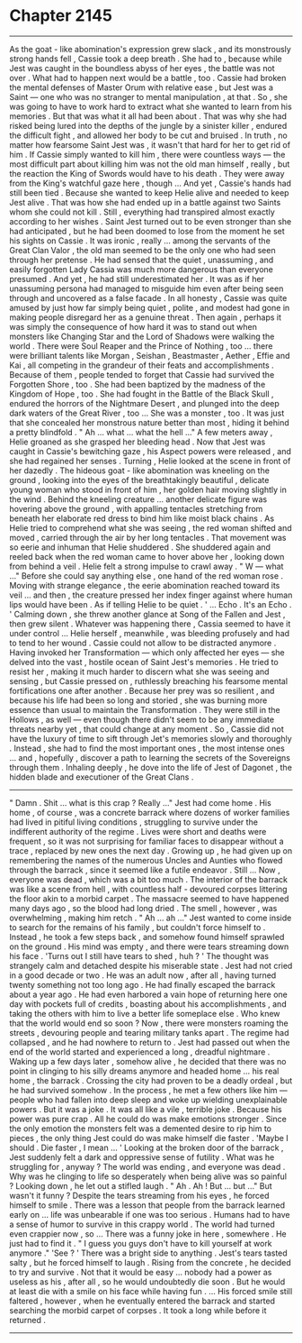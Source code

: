 
# Chapter 2145


---

As the goat - like abomination's expression grew slack , and its monstrously strong hands fell , Cassie took a deep breath .
She had to , because while Jest was caught in the boundless abyss of her eyes , the battle was not over .
What had to happen next would be a battle , too .
Cassie had broken the mental defenses of Master Orum with relative ease , but Jest was a Saint — one who was no stranger to mental manipulation , at that . So , she was going to have to work hard to extract what she wanted to learn from his memories .
But that was what it all had been about .
That was why she had risked being lured into the depths of the jungle by a sinister killer , endured the difficult fight , and allowed her body to be cut and bruised .
In truth , no matter how fearsome Saint Jest was , it wasn't that hard for her to get rid of him . If Cassie simply wanted to kill him , there were countless ways — the most difficult part about killing him was not the old man himself , really , but the reaction the King of Swords would have to his death .
They were away from the King's watchful gaze here , though …
And yet , Cassie's hands had still been tied . Because she wanted to keep Helie alive and needed to keep Jest alive . That was how she had ended up in a battle against two Saints whom she could not kill .
Still , everything had transpired almost exactly according to her wishes . Saint Jest turned out to be even stronger than she had anticipated , but he had been doomed to lose from the moment he set his sights on Cassie .
It was ironic , really … among the servants of the Great Clan Valor , the old man seemed to be the only one who had seen through her pretense . He had sensed that the quiet , unassuming , and easily forgotten Lady Cassia was much more dangerous than everyone presumed .
And yet , he had still underestimated her .
It was as if her unassuming persona had managed to misguide him even after being seen through and uncovered as a false facade .
In all honesty , Cassie was quite amused by just how far simply being quiet , polite , and modest had gone in making people disregard her as a genuine threat .
Then again , perhaps it was simply the consequence of how hard it was to stand out when monsters like Changing Star and the Lord of Shadows were walking the world . There were Soul Reaper and the Prince of Nothing , too … there were brilliant talents like Morgan , Seishan , Beastmaster , Aether , Effie and Kai , all competing in the grandeur of their feats and accomplishments .
Because of them , people tended to forget that Cassie had survived the Forgotten Shore , too . She had been baptized by the madness of the Kingdom of Hope , too . She had fought in the Battle of the Black Skull , endured the horrors of the Nightmare Desert , and plunged into the deep dark waters of the Great River , too …
She was a monster , too .
It was just that she concealed her monstrous nature better than most , hiding it behind a pretty blindfold .
" Ah … what … what the hell …"
A few meters away , Helie groaned as she grasped her bleeding head . Now that Jest was caught in Cassie's bewitching gaze , his Aspect powers were released , and she had regained her senses .
Turning , Helie looked at the scene in front of her dazedly . The hideous goat - like abomination was kneeling on the ground , looking into the eyes of the breathtakingly beautiful , delicate young woman who stood in front of him , her golden hair moving slightly in the wind .
Behind the kneeling creature … another delicate figure was hovering above the ground , with appalling tentacles stretching from beneath her elaborate red dress to bind him like moist black chains .
As Helie tried to comprehend what she was seeing , the red woman shifted and moved , carried through the air by her long tentacles . That movement was so eerie and inhuman that Helie shuddered .
She shuddered again and reeled back when the red woman came to hover above her , looking down from behind a veil .
Helie felt a strong impulse to crawl away .
" W — what …"
Before she could say anything else , one hand of the red woman rose . Moving with strange elegance , the eerie abomination reached toward its veil … and then , the creature pressed her index finger against where human lips would have been .
As if telling Helie to be quiet .
' ... Echo . It's an Echo . '
Calming down , she threw another glance at Song of the Fallen and Jest , then grew silent . Whatever was happening there , Cassia seemed to have it under control … Helie herself , meanwhile , was bleeding profusely and had to tend to her wound .
Cassie could not allow to be distracted anymore .
Having invoked her Transformation — which only affected her eyes — she delved into the vast , hostile ocean of Saint Jest's memories .
He tried to resist her , making it much harder to discern what she was seeing and sensing , but Cassie pressed on , ruthlessly breaching his fearsome mental fortifications one after another .
Because her prey was so resilient , and because his life had been so long and storied , she was burning more essence than usual to maintain the Transformation . They were still in the Hollows , as well — even though there didn't seem to be any immediate threats nearby yet , that could change at any moment .
So , Cassie did not have the luxury of time to sift through Jet's memories slowly and thoroughly . Instead , she had to find the most important ones , the most intense ones … and , hopefully , discover a path to learning the secrets of the Sovereigns through them .
Inhaling deeply , he dove into the life of Jest of Dagonet , the hidden blade and executioner of the Great Clans .
***
" Damn . Shit … what is this crap ? Really …"
Jest had come home .
His home , of course , was a concrete barrack where dozens of worker families had lived in pitiful living conditions , struggling to survive under the indifferent authority of the regime . Lives were short and deaths were frequent , so it was not surprising for familiar faces to disappear without a trace , replaced by new ones the next day .
Growing up , he had given up on remembering the names of the numerous Uncles and Aunties who flowed through the barrack , since it seemed like a futile endeavor .
Still …
Now , everyone was dead , which was a bit too much . The interior of the barrack was like a scene from hell , with countless half - devoured corpses littering the floor akin to a morbid carpet . The massacre seemed to have happened many days ago , so the blood had long dried . The smell , however , was overwhelming , making him retch .
" Ah … ah …"
Jest wanted to come inside to search for the remains of his family , but couldn't force himself to .
Instead , he took a few steps back , and somehow found himself sprawled on the ground .
His mind was empty , and there were tears streaming down his face .
'Turns out I still have tears to shed , huh ? '
The thought was strangely calm and detached despite his miserable state .
Jest had not cried in a good decade or two . He was an adult now , after all , having turned twenty something not too long ago . He had finally escaped the barrack about a year ago . He had even harbored a vain hope of returning here one day with pockets full of credits , boasting about his accomplishments , and taking the others with him to live a better life someplace else .
Who knew that the world would end so soon ?
Now , there were monsters roaming the streets , devouring people and tearing military tanks apart . The regime had collapsed , and he had nowhere to return to .
Jest had passed out when the end of the world started and experienced a long , dreadful nightmare . Waking up a few days later , somehow alive , he decided that there was no point in clinging to his silly dreams anymore and headed home … his real home , the barrack .
Crossing the city had proven to be a deadly ordeal , but he had survived somehow . In the process , he met a few others like him — people who had fallen into deep sleep and woke up wielding unexplainable powers .
But it was a joke . It was all like a vile , terrible joke .
Because his power was pure crap .
All he could do was make emotions stronger . Since the only emotion the monsters felt was a demented desire to rip him to pieces , the only thing Jest could do was make himself die faster .
'Maybe I should . Die faster , I mean … '
Looking at the broken door of the barrack , Jest suddenly felt a dark and oppressive sense of futility .
What was he struggling for , anyway ?
The world was ending , and everyone was dead . Why was he clinging to life so desperately when being alive was so painful ?
Looking down , he let out a stifled laugh .
" Ah . Ah ! But ... but ..."
But wasn't it funny ?
Despite the tears streaming from his eyes , he forced himself to smile .
There was a lesson that people from the barrack learned early on ... life was unbearable if one was too serious .
Humans had to have a sense of humor to survive in this crappy world .
The world had turned even crappier now , so …
There was a funny joke in here , somewhere .
He just had to find it .
" I guess you guys don't have to kill yourself at work anymore ."
'See ? '
There was a bright side to anything .
Jest's tears tasted salty , but he forced himself to laugh .
Rising from the concrete , he decided to try and survive .
Not that it would be easy … nobody had a power as useless as his , after all , so he would undoubtedly die soon .
But he would at least die with a smile on his face while having fun .
… His forced smile still faltered , however , when he eventually entered the barrack and started searching the morbid carpet of corpses .
It took a long while before it returned .

---

